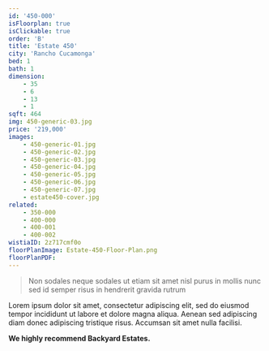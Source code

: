 ```yaml
---
id: '450-000'
isFloorplan: true
isClickable: true
order: 'B'
title: 'Estate 450'
city: 'Rancho Cucamonga'
bed: 1
bath: 1
dimension:
    - 35
    - 6
    - 13
    - 1
sqft: 464
img: 450-generic-03.jpg
price: '219,000'
images:
    - 450-generic-01.jpg
    - 450-generic-02.jpg
    - 450-generic-03.jpg
    - 450-generic-04.jpg
    - 450-generic-05.jpg
    - 450-generic-06.jpg
    - 450-generic-07.jpg
    - estate450-cover.jpg
related:
    - 350-000
    - 400-000
    - 400-001
    - 400-002
wistiaID: 2z717cmf0o
floorPlanImage: Estate-450-Floor-Plan.png
floorPlanPDF:
---
```


> Non sodales neque sodales ut etiam sit amet nisl purus in mollis nunc sed id semper risus in hendrerit gravida rutrum

Lorem ipsum dolor sit amet, consectetur adipiscing elit, sed do eiusmod tempor incididunt ut labore et dolore magna aliqua. Aenean sed adipiscing diam donec adipiscing tristique risus. Accumsan sit amet nulla facilisi.

**We highly recommend Backyard Estates.**
